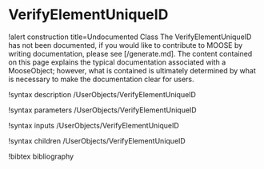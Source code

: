 <!-- MOOSE Documentation Stub: Remove this when content is added. -->

# VerifyElementUniqueID

!alert construction title=Undocumented Class
The VerifyElementUniqueID has not been documented, if you would like to contribute to MOOSE by
writing documentation, please see [/generate.md]. The content contained on this page explains
the typical documentation associated with a MooseObject; however, what is contained is ultimately
determined by what is necessary to make the documentation clear for users.

!syntax description /UserObjects/VerifyElementUniqueID

!syntax parameters /UserObjects/VerifyElementUniqueID

!syntax inputs /UserObjects/VerifyElementUniqueID

!syntax children /UserObjects/VerifyElementUniqueID

!bibtex bibliography
